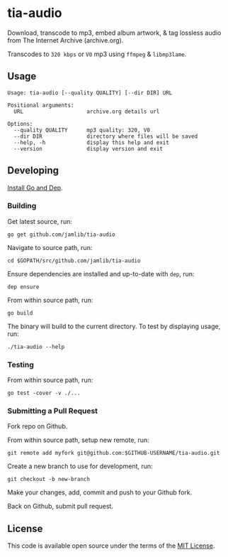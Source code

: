 # tia-audio

Download, transcode to mp3, embed album artwork, & tag lossless audio from The Internet Archive (archive.org).

Transcodes to `320 kbps` or `V0` mp3 using `ffmpeg` & `libmp3lame`.

## Usage

```
Usage: tia-audio [--quality QUALITY] [--dir DIR] URL

Positional arguments:
  URL                    archive.org details url

Options:
  --quality QUALITY      mp3 quality: 320, V0
  --dir DIR              directory where files will be saved
  --help, -h             display this help and exit
  --version              display version and exit
```

## Developing

[Install Go and Dep](INSTALL_GO_DEP.md).

### Building

Get latest source, run:

    go get github.com/jamlib/tia-audio

Navigate to source path, run:

    cd $GOPATH/src/github.com/jamlib/tia-audio

Ensure dependencies are installed and up-to-date with `dep`, run:

    dep ensure

From within source path, run:

    go build

The binary will build to the current directory. To test by displaying usage, run:

    ./tia-audio --help

### Testing

From within source path, run:

    go test -cover -v ./...

### Submitting a Pull Request

Fork repo on Github.

From within source path, setup new remote, run:

    git remote add myfork git@github.com:$GITHUB-USERNAME/tia-audio.git

Create a new branch to use for development, run:

    git checkout -b new-branch

Make your changes, add, commit and push to your Github fork.

Back on Github, submit pull request.

## License

This code is available open source under the terms of the [MIT License](http://opensource.org/licenses/MIT).
